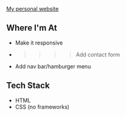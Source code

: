 [My personal website](https://armoney.github.io)

## Where I'm At
* Make it responsive
* >>>> Add contact form
* Add nav bar/hamburger menu


## Tech Stack
* HTML
* CSS (no frameworks)
